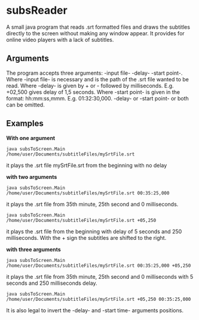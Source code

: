 # subsReader
A small java program that reads .srt formatted files and draws the subtitles directly to the screen without making any window appear. It provides for online video players with a lack of subtitles. 

Arguments
---------
The program accepts three arguments: -input file- -delay- -start point-.
Where -input file- is necessary and is the path of the .srt file wanted to be read.
Where -delay- is given by + or - followed by milliseconds. E.g. +02,500 gives delay of 1,5 seconds.
Where -start point- is given in the format: hh:mm:ss,mmm. E.g. 01:32:30,000.
-delay- or -start point- or both can be omitted. 

Examples
--------
__With one argument__

    java subsToScreen.Main /home/user/Documents/subtitleFiles/mySrtFile.srt
it plays the .srt file mySrtFile.srt from the beginning with no delay

__with two arguments__

    java subsToScreen.Main /home/user/Documents/subtitleFiles/mySrtFile.srt 00:35:25,000
it plays the .srt file from 35th minute, 25th second and 0 milliseconds.
 
    java subsToScreen.Main /home/user/Documents/subtitleFiles/mySrtFile.srt +05,250
it plays the .srt file from the beginning with delay of 5 seconds and 250 milliseconds. With the + sign the subtitles are shifted to the right.

__with three arguments__

    java subsToScreen.Main /home/user/Documents/subtitleFiles/mySrtFile.srt 00:35:25,000 +05,250
it plays the .srt file from 35th minute, 25th second and 0 milliseconds with 5 seconds and 250 milliseconds delay.

    java subsToScreen.Main /home/user/Documents/subtitleFiles/mySrtFile.srt +05,250 00:35:25,000
It is also legal to invert the -delay- and -start time- arguments positions.
